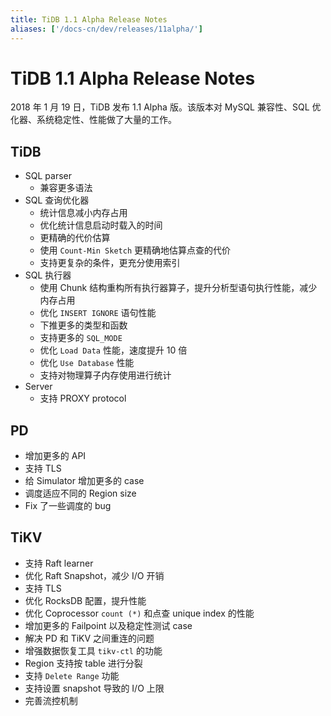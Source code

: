 ```yaml
---
title: TiDB 1.1 Alpha Release Notes
aliases: ['/docs-cn/dev/releases/11alpha/']
---
```


# TiDB 1.1 Alpha Release Notes

2018 年 1 月 19 日，TiDB 发布 1.1 Alpha 版。该版本对 MySQL 兼容性、SQL 优化器、系统稳定性、性能做了大量的工作。

## TiDB

- SQL parser
    - 兼容更多语法
- SQL 查询优化器
    - 统计信息减小内存占用
    - 优化统计信息启动时载入的时间
    - 更精确的代价估算
    - 使用 `Count-Min Sketch` 更精确地估算点查的代价
    - 支持更复杂的条件，更充分使用索引
- SQL 执行器
    - 使用 Chunk 结构重构所有执行器算子，提升分析型语句执行性能，减少内存占用
    - 优化 `INSERT IGNORE` 语句性能
    - 下推更多的类型和函数
    - 支持更多的 `SQL_MODE`
    - 优化 `Load Data` 性能，速度提升 10 倍
    - 优化 `Use Database` 性能
    - 支持对物理算子内存使用进行统计
- Server
    - 支持 PROXY protocol

## PD

- 增加更多的 API
- 支持 TLS
- 给 Simulator 增加更多的 case
- 调度适应不同的 Region size
- Fix 了一些调度的 bug

## TiKV

- 支持 Raft learner
- 优化 Raft Snapshot，减少 I/O 开销
- 支持 TLS
- 优化 RocksDB 配置，提升性能
- 优化 Coprocessor `count (*)` 和点查 unique index 的性能
- 增加更多的 Failpoint 以及稳定性测试 case
- 解决 PD 和 TiKV 之间重连的问题
- 增强数据恢复工具 `tikv-ctl` 的功能
- Region 支持按 table 进行分裂
- 支持 `Delete Range` 功能
- 支持设置 snapshot 导致的 I/O 上限
- 完善流控机制
